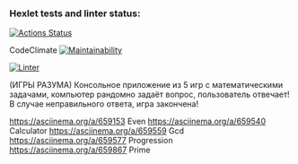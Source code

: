 ### Hexlet tests and linter status:

[![Actions Status](https://github.com/Alexsporty/frontend-project-44/actions/workflows/hexlet-check.yml/badge.svg)](https://github.com/Alexsporty/frontend-project-44/actions)

CodeClimate
[![Maintainability](https://api.codeclimate.com/v1/badges/4c92b855b7667be46617/maintainability)](https://codeclimate.com/github/Alexsporty/frontend-project-44/maintainability)

[![Linter](https://eslint.org/)](https://eslint.org/docs/latest/rules/)

(ИГРЫ РАЗУМА)
Консольное приложение из 5 игр с математическими задачами, компьютер рандомно задаёт вопрос, пользователь отвечает!
В случае неправильного ответа, игра закончена!


https://asciinema.org/a/659153 Even
https://asciinema.org/a/659540 Calculator
https://asciinema.org/a/659559 Gcd
https://asciinema.org/a/659577 Progression
https://asciinema.org/a/659867 Prime
